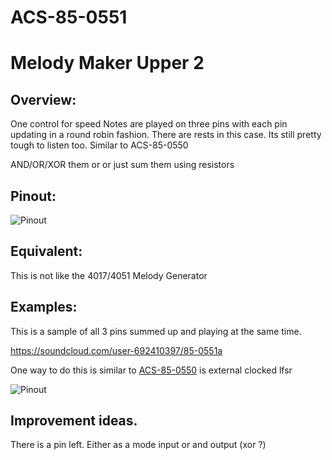 # ACS-85-0551
Melody Maker Upper 2
==============

## Overview:
One control for speed
Notes are played on three pins with each pin updating in a round robin fashion.
There are rests in this case.  Its still pretty tough to listen too.
Similar to ACS-85-0550

AND/OR/XOR them or or just sum them using resistors


## Pinout:
![Pinout](https://github.com/robstave/ArduinoComponentSketches/blob/master/ACS-85%20ATTiny85%20sketches/ACS-85-0551/images/ACS-85-0551.png)

## Equivalent:
This is not like the 4017/4051 Melody Generator

## Examples:
This is a sample of all 3 pins summed up and playing at the same time.

https://soundcloud.com/user-692410397/85-0551a


One way to do this is similar to [ACS-85-0550](https://github.com/robstave/ArduinoComponentSketches/tree/master/ACS-85%20ATTiny85%20sketches/ACS-85-0550) is external clocked lfsr


![Pinout](https://github.com/robstave/ArduinoComponentSketches/blob/master/ACS-85%20ATTiny85%20sketches/ACS-85-0550/images/ACS-85-0550-example.png)


## Improvement ideas.
There is a pin left.  Either as a mode input or and output (xor ?)


 
